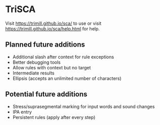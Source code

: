 # TriSCA

Visit https://trimill.github.io/sca/ to use or visit https://trimill.github.io/sca/help.html for help.

## Planned future additions
* Additional slash after context for rule exceptions
* Better debugging tools
* Allow rules with context but no target
* Intermediate results
* Ellipsis (accepts an unlimited number of characters)

## Potential future additions
* Stress/suprasegmental marking for input words and sound changes
* IPA entry
* Persistent rules (apply after every step)
